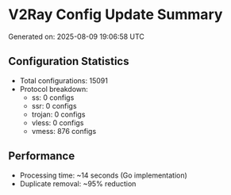 # V2Ray Config Update Summary
Generated on: 2025-08-09 19:06:58 UTC

## Configuration Statistics
- Total configurations: 15091
- Protocol breakdown:
  - ss: 0 configs
  - ssr: 0 configs
  - trojan: 0 configs
  - vless: 0 configs
  - vmess: 876 configs

## Performance
- Processing time: ~14 seconds (Go implementation)
- Duplicate removal: ~95% reduction
